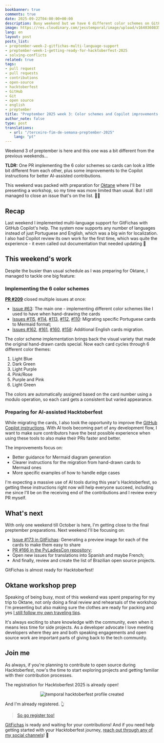 ```yaml
---
bookbanner: true
comments: true
date: 2025-09-22T04:00:00+00:00
description: Busy weekend but we have 6 different color schemes on GitFichas now 🎨
image: https://res.cloudinary.com/jesstemporal/image/upload/v1640360835/covers/miscellaneous_ld0l6r.png
lang: en
layout: post
posts_list:
- preptember-week-2-gitfichas-multi-language-support
- preptember-week-1-getting-ready-for-hacktoberfest-2025
- solving-conflicts
related: true
tags:
- pull request
- pull requests
- contributions
- open-source
- hacktoberfest
- GitHub
- Git
- open source
- english
- preptember
title: "Preptember 2025 week 3: Color schemes and Copilot improvements in GitFichas"
author_note: false
type: post
translations:
  - url: "/terceiro-fim-de-semana-preptember-2025"
    lang: "pt"
---
```


Weekend 3 of preptember is here and this one was a bit different from the previous weekends...

**TLDR:** One PR implementing the 6 color schemes so cards can look a little bit different from each other, plus some improvements to the Copilot instructions for better AI-assisted contributions.

This weekend was packed with preparation for [Oktane](https://www.okta.com/oktane/) where I'll be presenting a workshop, so my time was more limited than usual. But I still managed to close an issue that's on the list. 🎉🎉

## Recap

Last weekend I implemented multi-language support for GitFichas with GitHub Copilot's help. The system now supports any number of languages instead of just Portuguese and English, which was a big win for localization. I also had Copilot review its own work for the first time, which was quite the experience - it even called out documentation that needed updating 👀

## This weekend's work

Despite the busier than usual schedule as I was preparing for Oktane, I managed to tackle one big feature:

### Implementing the 6 color schemes

**[PR #209](https://github.com/jtemporal/gitfichas/pull/209)** closed multiple issues at once:

- [Issue #63](https://github.com/jtemporal/gitfichas/issues/63): The main one - implementing different color schemes like I used to have when hand-drawing the cards
- [Issues #115](https://github.com/jtemporal/gitfichas/issues/115), [#114](https://github.com/jtemporal/gitfichas/issues/114), [#113](https://github.com/jtemporal/gitfichas/issues/113), [#112](https://github.com/jtemporal/gitfichas/issues/112), [#110](https://github.com/jtemporal/gitfichas/issues/110): Migrating specific Portuguese cards to Mermaid format;
- [Issues #162](https://github.com/jtemporal/gitfichas/issues/162), [#161](https://github.com/jtemporal/gitfichas/issues/161), [#160](https://github.com/jtemporal/gitfichas/issues/160), [#158](https://github.com/jtemporal/gitfichas/issues/158): Additional English cards migration.

The color scheme implementation brings back the visual variety that made the original hand-drawn cards special. Now each card cycles through 6 different color themes:

1. Light Blue
2. Dark Green
3. Light Purple
4. Pink/Rose
5. Purple and Pink
6. Light Green

The colors are automatically assigned based on the card number using a modulo operation, so each card gets a consistent but varied appearance.

### Preparing for AI-assisted Hacktoberfest

While migrating the cards, I also took the opportunity to improve the [GitHub Copilot instructions](https://github.com/jtemporal/gitfichas/blob/main/.github/copilot-instructions.md). With AI tools becoming part of any development flow, I want to make sure contributors have the best possible experience when using these tools to also make their PRs faster and better.

The improvements focus on:
- Better guidance for Mermaid diagram generation
- Clearer instructions for the migration from hand-drawn cards to Mermaid ones
- More specific examples of how to handle edge cases

I'm expecting a massive use of AI tools during this year's Hacktoberfest, so getting these instructions right now will help everyone succeed, including me since I'll be on the receiving end of the contributions and I review every PR myself.

## What's next

With only one weekend till October is here, I'm getting close to the final preptember preparations. Next weekend I'll be focusing on:

- [Issue #173 in GitFichas](https://github.com/jtemporal/gitfichas/issues/173): Generating a preview image for each of the cards to make them easy to share
- [PR #166 in the PyLadiesCon repository](https://github.com/pyladies/pyladiescon-portal);
- Open new issues for translations into Spanish and maybe French;
- And finally, review and create the list of Brazilian open source projects.

GitFichas is almost ready for Hacktoberfest!

## Oktane workshop prep

Speaking of being busy, most of this weekend was spent preparing for my trip to Oktane, not only doing a final review and rehearsals of the workshop I'm presenting but also making sure the clothes are ready for packing and yes [I still follow my own traveling tips](https://jtemporal.com/seven-tips-for-traveling-with-ease/).

It's always exciting to share knowledge with the community, even when it means less time for side projects. As a developer advocate I love meeting developers where they are and both speaking engagements and open source work are important parts of giving back to the tech community.

## Join me

As always, if you're planning to contribute to open source during Hacktoberfest, now's the time to start exploring projects and getting familiar with their contribution processes.

The registration for Hacktoberfest 2025 is already open!

<center>
<img alt="jtemporal hacktoberfest profile created" src="https://res.cloudinary.com/jesstemporal/image/upload/v1758493970/jtemporal-hacktoberfest-profile-created.png"  style="max-width: 60%" />
</center>

And I'm already registered. 👆

> [So go register too!](https://hacktoberfest.com/)

[GitFichas](https://github.com/jtemporal/gitfichas) is ready and waiting for your contributions! And if you need help getting started with your Hacktoberfest journey, [reach out through any of my social channels](http://jtemporal.com/socials/)! 🎉